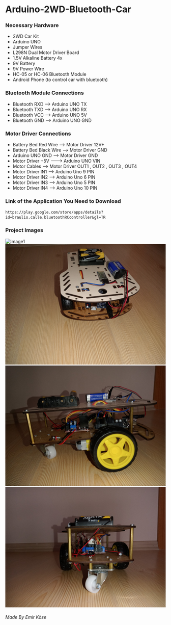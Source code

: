 # Arduino-2WD-Bluetooth-Car

### Necessary Hardware
* 2WD Car Kit
* Arduino UNO
* Jumper Wires
* L298N Dual Motor Driver Board
* 1.5V Alkaline Battery 4x
* 9V Battery
* 9V Power Wire
* HC-05 or HC-06 Bluetooth Module
* Android Phone (to control car with bluetooth)

### Bluetooth Module Connections
* Bluetooth RXD --> Arduino UNO TX
* Bluetooth TXD --> Arduino UNO RX
* Bluetooth VCC --> Arduino UNO 5V
* Bluetooth GND --> Arduino UNO GND

### Motor Driver Connections
* Battery Bed Red Wire --> Motor Driver 12V+
* Battery Bed Black Wire --> Motor Driver GND
* Arduino UNO GND --> Motor Driver GND
* Motor Driver +5V ---> Arduino UNO VIN
* Motor Cables --> Motor Driver OUT1 , OUT2 , OUT3 , OUT4
* Motor Driver IN1 --> Arduino Uno 9 PIN
* Motor Driver IN2 --> Arduino Uno 6 PIN
* Motor Driver IN3 --> Arduino Uno 5 PIN
* Motor Driver IN4 --> Arduino Uno 10 PIN

### Link of the Application You Need to Download
```
https://play.google.com/store/apps/details?id=braulio.calle.bluetoothRCcontroller&gl=TR
```

### Project Images
![image1](IMG20220909151453.jpg)
![image2](IMG20220909151446.jpg)
![image3](IMG20220909151434.jpg)
![image4](IMG20220909151514.jpg)

###### Made By Emir Köse
